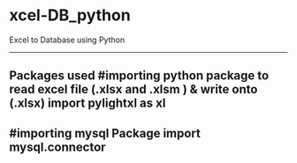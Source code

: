 # xcel-DB_python
Excel to Database using Python
______________________________
Packages used 
#importing python package to read excel file (.xlsx and .xlsm ) & write onto (.xlsx)
import pylightxl as xl  
--
#importing mysql Package
import mysql.connector
--

